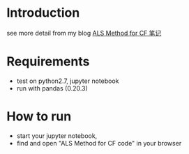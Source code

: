 

Introduction
====

see more detail from my blog [ALS Method for CF 笔记](http://blog.fucus.me/2017/12/09/ALS-Method-for-CF/)

Requirements
=====

* test on python2.7, jupyter notebook
* run with pandas (0.20.3)


How to run
=====
* start your jupyter notebook,
* find and open "ALS Method for CF code" in your browser
